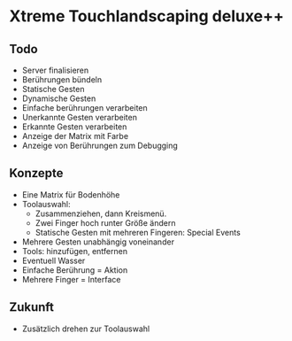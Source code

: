 # Xtreme Touchlandscaping deluxe++

## Todo
 * Server finalisieren
 * Berührungen bündeln
 * Statische Gesten
 * Dynamische Gesten
 * Einfache berührungen verarbeiten
 * Unerkannte Gesten verarbeiten
 * Erkannte Gesten verarbeiten
 * Anzeige der Matrix mit Farbe
 * Anzeige von Berührungen zum Debugging

## Konzepte
 * Eine Matrix für Bodenhöhe
 * Toolauswahl:
   * Zusammenziehen, dann Kreismenü.
   * Zwei Finger hoch runter Größe ändern
   * Statische Gesten mit mehreren Fingeren: Special Events
 * Mehrere Gesten unabhängig voneinander
 * Tools: hinzufügen, entfernen
 * Eventuell Wasser
 * Einfache Berührung = Aktion
 * Mehrere Finger = Interface
 
## Zukunft
 * Zusätzlich drehen zur Toolauswahl
